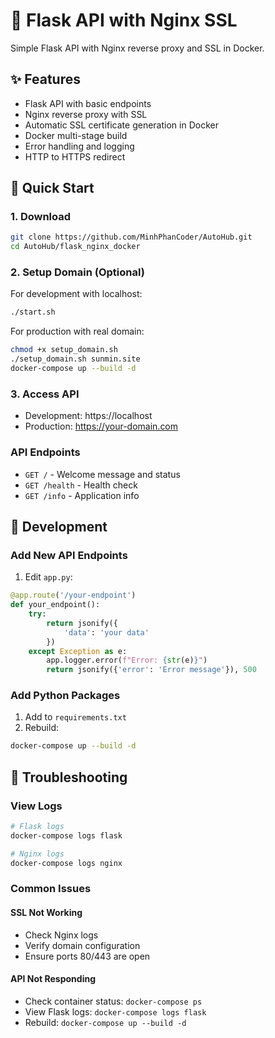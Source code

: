 # 🐳 Flask API with Nginx SSL

Simple Flask API with Nginx reverse proxy and SSL in Docker.

## ✨ Features

- Flask API with basic endpoints
- Nginx reverse proxy with SSL
- Automatic SSL certificate generation in Docker
- Docker multi-stage build
- Error handling and logging
- HTTP to HTTPS redirect

## 🚀 Quick Start

### 1. Download
```bash
git clone https://github.com/MinhPhanCoder/AutoHub.git
cd AutoHub/flask_nginx_docker
```

### 2. Setup Domain (Optional)
For development with localhost:
```bash
./start.sh
```

For production with real domain:
```bash
chmod +x setup_domain.sh
./setup_domain.sh sunmin.site
docker-compose up --build -d
```

### 3. Access API
- Development: https://localhost
- Production: https://your-domain.com

### API Endpoints
- `GET /` - Welcome message and status
- `GET /health` - Health check
- `GET /info` - Application info

## 🔧 Development

### Add New API Endpoints

1. Edit `app.py`:
```python
@app.route('/your-endpoint')
def your_endpoint():
    try:
        return jsonify({
            'data': 'your data'
        })
    except Exception as e:
        app.logger.error(f"Error: {str(e)}")
        return jsonify({'error': 'Error message'}), 500
```

### Add Python Packages

1. Add to `requirements.txt`
2. Rebuild:
```bash
docker-compose up --build -d
```

## 🐞 Troubleshooting

### View Logs
```bash
# Flask logs
docker-compose logs flask

# Nginx logs
docker-compose logs nginx
```

### Common Issues

#### SSL Not Working
- Check Nginx logs
- Verify domain configuration
- Ensure ports 80/443 are open

#### API Not Responding
- Check container status: `docker-compose ps`
- View Flask logs: `docker-compose logs flask`
- Rebuild: `docker-compose up --build -d`